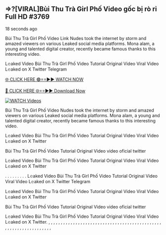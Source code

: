 ## =>?[VIRAL]Bùi Thu Trà Girl Phố Video gốc bị rò rỉ Full HD #3769

18 seconds ago

Bùi Thu Trà Girl Phố Video Link Nudes took the internet by storm and amazed viewers on various Leaked social media platforms. Mona alam, a young and talented digital creator, recently became famous thanks to this interesting video.

L𝚎aked Video Bùi Thu Trà Girl Phố Video Tutorial Original Video Viral Video L𝚎aked on X Twitter Telegram

[🌐 CLICK HERE 🟢==►► WATCH NOW](https://dekho-ki-hoy-07-2k25.blogspot.com/2025/01/viral-on.html)

[🔴 CLICK HERE 🌐==►► Download Now](https://dekho-ki-hoy-07-2k25.blogspot.com/2025/01/viral-on.html)

[![WATCH Videos](https://i.imgur.com/dJHk4Zq.gif)](https://dekho-ki-hoy-07-2k25.blogspot.com/2025/01/viral-on.html)

Bùi Thu Trà Girl Phố Video Nudes took the internet by storm and amazed viewers on various Leaked social media platforms. Mona alam, a young and talented digital creator, recently became famous thanks to this interesting video.

L𝚎aked Video Bùi Thu Trà Girl Phố Video Tutorial Original Video Viral Video L𝚎aked on X Twitter

Bùi Thu Trà Girl Phố Video Tutorial Original Video video oficial twitter

L𝚎aked Video Bùi Thu Trà Girl Phố Video Tutorial Original Video Viral Video L𝚎aked on X Twitter

. . . . . . . . . L𝚎aked Video Bùi Thu Trà Girl Phố Video Tutorial Original Video Viral Video L𝚎aked on X Twitter Telegram

L𝚎aked Video Bùi Thu Trà Girl Phố Video Tutorial Original Video Viral Video L𝚎aked on X Twitter

Bùi Thu Trà Girl Phố Video Tutorial Original Video video oficial twitter

L𝚎aked Video Bùi Thu Trà Girl Phố Video Tutorial Original Video Viral Video L𝚎aked on X Twitter.
,
,
,
,
,
,
,
,
,
,
,
,
,
,
,
,
,
,
,
,
,
,
,
,
,
,
,
,
,
,
,
,
,
,
,
,
,
,
,
,
,
,
,
,
,
,
,
,
,
,
,
,
,
,
,
,
,
,
,
,
,
,
,
,
,